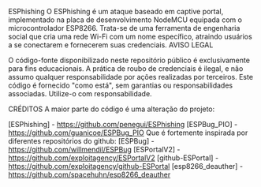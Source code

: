 ESPhishing
O ESPhishing é um ataque baseado em captive portal, implementado na placa de desenvolvimento NodeMCU equipada com o microcontrolador ESP8266. Trata-se de uma ferramenta de engenharia social que cria uma rede Wi-Fi com um nome específico, atraindo usuários a se conectarem e fornecerem suas credenciais.
AVISO LEGAL

O código-fonte disponibilizado neste repositório público é exclusivamente para fins educacionais. A prática de roubo de credenciais é ilegal, e não assumo qualquer responsabilidade por ações realizadas por terceiros. Este código é fornecido "como está", sem garantias ou responsabilidades associadas. Utilize-o com responsabilidade.

CRÉDITOS
A maior parte do código é uma alteração do projeto:

[ESPhishing] - https://github.com/penegui/ESPhishing
[ESPBug_PIO] - https://github.com/guanicoe/ESPBug_PIO
Que é fortemente inspirada por diferentes repositórios do github:
[ESPBug] - https://github.com/willmendil/ESPBug
[ESPortalV2] - https://github.com/exploitagency/ESPortalV2
[github-ESPortal] - https://github.com/exploitagency/github-ESPortal
[esp8266_deauther] - https://github.com/spacehuhn/esp8266_deauther
